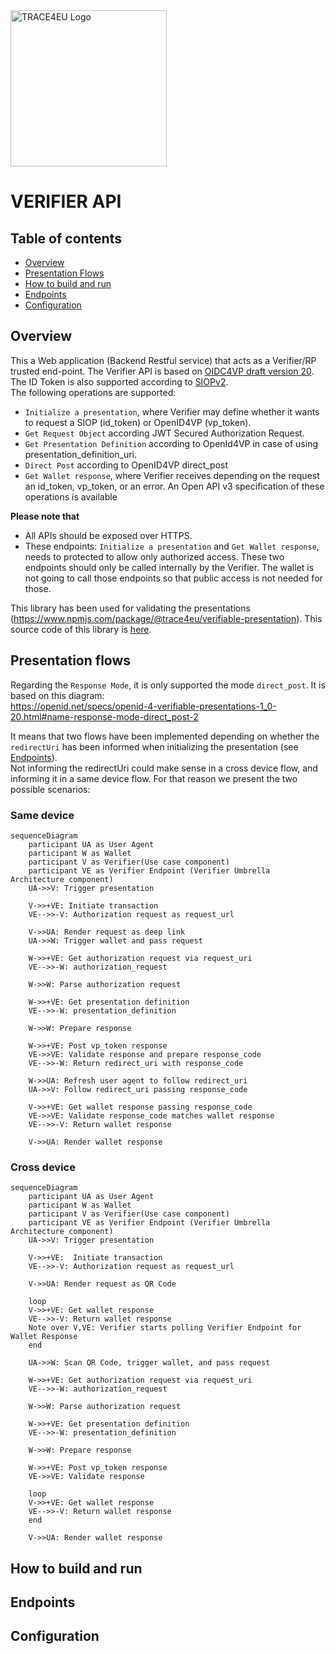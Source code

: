 <img src="https://trace4eu.eu/wp-content/uploads/2023/09/Logo_TRACE4EU_horizontal_positive_RGB.png" width="250" alt="TRACE4EU Logo">

# VERIFIER API

## Table of contents

* [Overview](#overview)
* [Presentation Flows](#presentation-flows)
* [How to build and run](#how-to-build-and-run)
* [Endpoints](#endpoints)
* [Configuration](#configuration)

## Overview

This a Web application (Backend Restful service) that acts as a Verifier/RP trusted end-point.
The Verifier API is based on [OIDC4VP draft version 20](https://openid.net/specs/openid-4-verifiable-presentations-1_0-20.html). The ID Token is also supported according to [SIOPv2](https://openid.github.io/SIOPv2/openid-connect-self-issued-v2-wg-draft.html).  
The following operations are supported:
- `Initialize a presentation`, where Verifier may define whether it wants to request a SIOP (id_token) or OpenID4VP (vp_token).
- `Get Request Object` according JWT Secured Authorization Request.
- `Get Presentation Definition` according to OpenId4VP in case of using presentation_definition_uri.
- `Direct Post` according to OpenID4VP direct_post
- `Get Wallet response`, where Verifier receives depending on the request an id_token, vp_token, or an error.
An Open API v3 specification of these operations is available

**Please note that**
- All APIs should be exposed over HTTPS.
- These endpoints: `Initialize a presentation` and `Get Wallet response`, needs to protected to allow only authorized access. These two endpoints should only be called internally by the Verifier. The wallet is not going to call those endpoints so that public access is not needed for those. 

This library has been used for validating the presentations (https://www.npmjs.com/package/@trace4eu/verifiable-presentation). This source code of this library is [here](../verifiable-presentation).

## Presentation flows

Regarding the `Response Mode`, it is only supported the mode `direct_post`. It is based on this diagram:   
https://openid.net/specs/openid-4-verifiable-presentations-1_0-20.html#name-response-mode-direct_post-2

It means that two flows have been implemented depending on whether the `redirectUri` has been informed when initializing the presentation (see [Endpoints](#endpoints)).  
Not informing the redirectUri could make sense in a cross device flow, and informing it in a same device flow. For that reason we present the two possible scenarios:

### Same device
```mermaid
sequenceDiagram    
    participant UA as User Agent
    participant W as Wallet
    participant V as Verifier(Use case component)
    participant VE as Verifier Endpoint (Verifier Umbrella Architecture component)
    UA->>V: Trigger presentation 
    
    V->>+VE: Initiate transaction
    VE-->>-V: Authorization request as request_url
    
    V->>UA: Render request as deep link
    UA->>W: Trigger wallet and pass request
    
    W->>+VE: Get authorization request via request_uri 
    VE-->>-W: authorization_request
    
    W->>W: Parse authorization request
    
    W->>+VE: Get presentation definition 
    VE-->>-W: presentation_definition
    
    W->>W: Prepare response     
    
    W->>+VE: Post vp_token response 
    VE->>VE: Validate response and prepare response_code
    VE-->>-W: Return redirect_uri with response_code
    
    W->>UA: Refresh user agent to follow redirect_uri
    UA->>V: Follow redirect_uri passing response_code
    
    V->>+VE: Get wallet response passing response_code 
    VE->>VE: Validate response_code matches wallet response
    VE-->>-V: Return wallet response
    
    V->>UA: Render wallet response 
```


### Cross device
```mermaid
sequenceDiagram    
    participant UA as User Agent
    participant W as Wallet
    participant V as Verifier(Use case component)
    participant VE as Verifier Endpoint (Verifier Umbrella Architecture component)
    UA->>V: Trigger presentation 
    
    V->>+VE:  Initiate transaction
    VE-->>-V: Authorization request as request_url
    
    V->>UA: Render request as QR Code

    loop
    V->>+VE: Get wallet response
    VE-->>-V: Return wallet response
    Note over V,VE: Verifier starts polling Verifier Endpoint for Wallet Response
    end

    UA->>W: Scan QR Code, trigger wallet, and pass request
    
    W->>+VE: Get authorization request via request_uri 
    VE-->>-W: authorization_request
    
    W->>W: Parse authorization request
    
    W->>+VE: Get presentation definition 
    VE-->>-W: presentation_definition
    
    W->>W: Prepare response     
    
    W->>+VE: Post vp_token response 
    VE->>VE: Validate response

    loop
    V->>+VE: Get wallet response
    VE-->>-V: Return wallet response
    end
    
    V->>UA: Render wallet response
```

## How to build and run

## Endpoints

## Configuration
